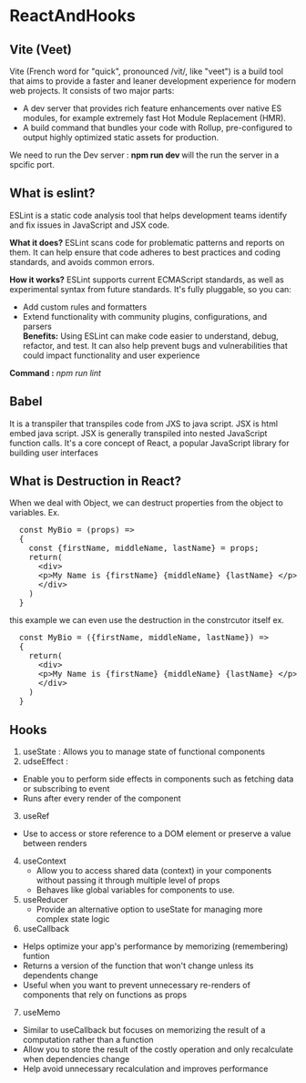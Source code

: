 # ReactAndHooks

## Vite (Veet)
Vite (French word for "quick", pronounced /vit/, like "veet") is a build tool that aims to provide a faster and leaner development experience for modern web projects. It consists of two major parts:

* A dev server that provides rich feature enhancements over native ES modules, for example extremely fast Hot Module Replacement (HMR).
* A build command that bundles your code with Rollup, pre-configured to output highly optimized static assets for production.

We need to run the Dev server : <b>npm run dev </b> will the run the server in a spcific port.

## What is eslint?
ESLint is a static code analysis tool that helps development teams identify and fix issues in JavaScript and JSX code.

<b>What it does?</b> ESLint scans code for problematic patterns and reports on them. It can help ensure that code adheres to best practices and coding standards, and avoids common errors. 

<b>How it works?</b> ESLint supports current ECMAScript standards, as well as experimental syntax from future standards. It's fully pluggable, so you can: 
 * Add custom rules and formatters  
 * Extend functionality with community plugins, configurations, and parsers <br/>
<b>Benefits:</b> Using ESLint can make code easier to understand, debug, refactor, and test. It can also help prevent bugs and vulnerabilities that could impact functionality and user experience

<b>Command :</b> <i>npm run lint</i>

## Babel

It is a transpiler that transpiles code from JXS to java script. JSX is html embed java script.
JSX is generally transpiled into nested JavaScript function calls. It's a core concept of React, a popular JavaScript library for building user interfaces

## What is Destruction in React?
When we deal with Object, we can destruct properties from the object to variables.
Ex.

<pre>
  const MyBio = (props) =>
  {
    const {firstName, middleName, lastName} = props;
    return(
      &lt;div&gt;
      &lt;p&gt;My Name is {firstName} {middleName} {lastName} &lt;/p&gt;
      &lt;/div&gt;
    )
  }
</pre>

this example we can even use the destruction in the constrcutor itself
ex.
<pre>
  const MyBio = ({firstName, middleName, lastName}) =>
  {
    return(
      &lt;div&gt;
      &lt;p&gt;My Name is {firstName} {middleName} {lastName} &lt;/p&gt;
      &lt;/div&gt;
    )
  }
</pre>

## Hooks

1. useState : Allows you to manage state of functional components
2. udseEffect :
  *  Enable you to perform side effects in components such as fetching data or subscribing to event
  *  Runs after every render of the component
3.  useRef
   * Use to access or store reference to a DOM element or preserve a value between renders
4. useContext
   * Allow you to access shared data (context) in your components without passing it through multiple level of props
   * Behaves like global variables for components to use.
5. useReducer
   * Provide an alternative option to useState for managing more complex state logic
6. useCallback
  * Helps optimize your app's performance by memorizing (remembering) funtion
  * Returns a version of the function that won't change unless its dependents change
  * Useful when you want to prevent unnecessary re-renders of components that rely on functions as props
7. useMemo
  * Similar to useCallback but focuses on memorizing the result of a computation rather than a function
  * Allow you to store the result of the costly operation and only recalculate when dependencies change
  * Help avoid unnecessary recalculation and improves performance
    
